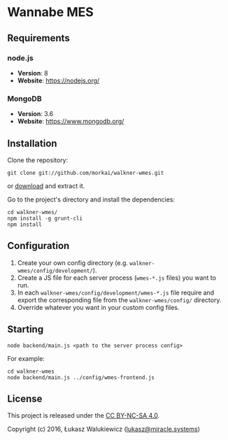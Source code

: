 # Wannabe MES

## Requirements

### node.js

  * __Version__: 8
  * __Website__: https://nodejs.org/

### MongoDB

  * __Version__: 3.6
  * __Website__: https://www.mongodb.org/

## Installation

Clone the repository:

```
git clone git://github.com/morkai/walkner-wmes.git
```

or [download](https://github.com/morkai/walkner-wmes/zipball/master)
and extract it.

Go to the project's directory and install the dependencies:

```
cd walkner-wmes/
npm install -g grunt-cli
npm install
```

## Configuration

1. Create your own config directory (e.g. `walkner-wmes/config/development/`).
2. Create a JS file for each server process (`wmes-*.js` files) you want to run.
3. In each `walkner-wmes/config/development/wmes-*.js` file require and export the corresponding file from
   the `walkner-wmes/config/` directory.
4. Override whatever you want in your custom config files.

## Starting

```
node backend/main.js <path to the server process config>
```

For example:

```
cd walkner-wmes
node backend/main.js ../config/wmes-frontend.js
```

## License

This project is released under the [CC BY-NC-SA 4.0](https://raw.github.com/morkai/walkner-wmes/master/license.md).

Copyright (c) 2016, Łukasz Walukiewicz (lukasz@miracle.systems)
